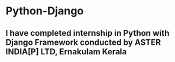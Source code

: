 # Python-Django

## I have completed internship in Python  with Django Framework  conducted by ASTER INDIA[P] LTD, Ernakulam Kerala
